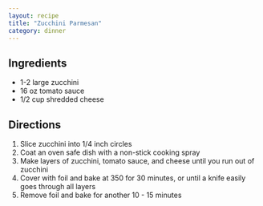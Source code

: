 ```yaml
---
layout: recipe
title: "Zucchini Parmesan"
category: dinner
---
```


## Ingredients

- 1-2 large zucchini
- 16 oz tomato sauce
- 1/2 cup shredded cheese


## Directions
1. Slice zucchini into 1/4 inch circles
2. Coat an oven safe dish with a non-stick cooking spray
3. Make layers of zucchini, tomato sauce, and cheese until you run out of zucchini
4. Cover with foil and bake at 350 for 30 minutes, or until a knife easily goes through all layers
5. Remove foil and bake for another 10 - 15 minutes 
